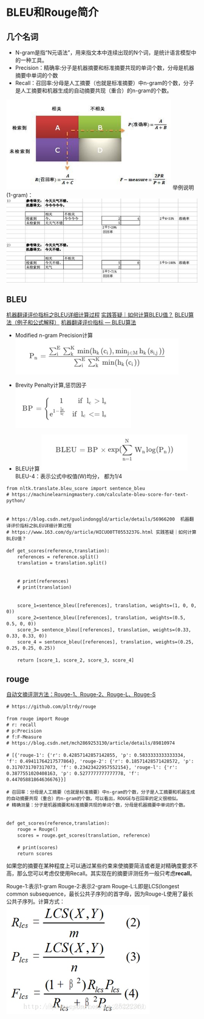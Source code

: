 # BLEU和Rouge简介
##  几个名词
- N-gram是指“N元语法”，用来指文本中连续出现的N个词，是统计语言模型中的一种工具。
 - Precision：精确率:分子是机器摘要和标准摘要共现的单词个数，分母是机器摘要中单词的个数
 - Recall：召回率:分母是人工摘要（也就是标准摘要）中n-gram的个数，分子是人工摘要和机器生成的自动摘要共现（重合）的n-gram的个数。

 ![](media/16872478209330/16872591220173.jpg)
举例说明(1-gram)：
![](media/16872478209330/16872602865344.jpg)

##  BLEU 
[机器翻译评价指标之BLEU详细计算过程](https://blog.csdn.net/guolindonggld/article/details/56966200)
[实践答疑｜如何计算BLEU值？](https://www.163.com/dy/article/HICUO0TT0553237G.html)
[BLEU算法（例子和公式解释）](https://blog.csdn.net/qq_30232405/article/details/104219396)
[机器翻译评价指标 — BLEU算法](https://www.cnblogs.com/jiangxinyang/p/10523585.html)
- Modified n-gram Precision计算
![](media/16872478209330/16872610183846.jpg)

- Brevity Penalty计算,惩罚因子
![](media/16872478209330/16872610427442.jpg)

- BLEU计算
![](media/16872478209330/16872610519067.jpg)
BLEU-4：表示公式中权值(W)均分， 都为1/4

```
from nltk.translate.bleu_score import sentence_bleu
# https://machinelearningmastery.com/calculate-bleu-score-for-text-python/

  
# https://blog.csdn.net/guolindonggld/article/details/56966200  机器翻译评价指标之BLEU详细计算过程
# https://www.163.com/dy/article/HICUO0TT0553237G.html 实践答疑｜如何计算BLEU值？

def get_scores(reference,translation):
    references = reference.split()
    translation = translation.split()

    
    # print(references)
    # print(translation)


    score_1=sentence_bleu([references], translation, weights=(1, 0, 0, 0))
    score_2=sentence_bleu([references], translation, weights=(0.5, 0.5, 0, 0))
    score_3= sentence_bleu([references], translation, weights=(0.33, 0.33, 0.33, 0))
    score_4 = sentence_bleu([references], translation, weights=(0.25, 0.25, 0.25, 0.25))

    return [score_1, score_2, score_3, score_4]
```
## rouge
[自动文摘评测方法：Rouge-1、Rouge-2、Rouge-L、Rouge-S](https://blog.csdn.net/mch2869253130/article/details/89810974)
```
# https://github.com/pltrdy/rouge

from rouge import Rouge 
# r: recall
# p:Precision
# f:F-Measure
# https://blog.csdn.net/mch2869253130/article/details/89810974

# [{'rouge-1': {'r': 0.42857142857142855, 'p': 0.5833333333333334, 'f': 0.49411764217577864}, 'rouge-2': {'r': 0.18571428571428572, 'p': 0.3170731707317073, 'f': 0.23423422957552154}, 'rouge-l': {'r': 0.3877551020408163, 'p': 0.5277777777777778, 'f': 0.44705881864636676}}]

# 召回率：分母是人工摘要（也就是标准摘要）中n-gram的个数，分子是人工摘要和机器生成的自动摘要共现（重合）的n-gram的个数。可以看出，ROUGE与召回率的定义很相似。
# 精确测量：分子是机器摘要和标准摘要共现的单词个数，分母是机器摘要中单词的个数。


def get_scores(reference,translation):
    rouge = Rouge()
    scores = rouge.get_scores(translation, reference)

    # print(scores)
    return scores
```
如果您的摘要在某种程度上可以通过某些约束来使摘要简洁或者是对精确度要求不高，那么您可以考虑仅使用Recall。其实现在的摘要评测任务一般只考虑**recall**。

Rouge-1:表示1-gram
Rouge-2:表示2-gram
Rouge-L:L即是LCS(longest common subsequence，最长公共子序列)的首字母，因为Rouge-L使用了最长公共子序列。计算方式：
![](media/16872478209330/16872605524668.jpg)









